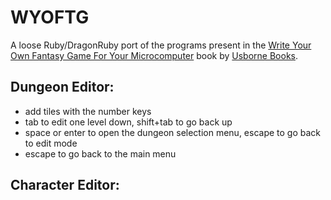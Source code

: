 # **WYOFTG**

A loose Ruby/DragonRuby port of the programs present in the [Write Your Own Fantasy Game For Your Microcomputer](https://worldofspectrum.net/pub/sinclair/books/w/WriteYourOwnFantasyGamesForYourMicrocomputer.pdf) book by [Usborne Books](https://usborne.com).

## Dungeon Editor:

- add tiles with the number keys
- tab to edit one level down, shift+tab to go back up
- space or enter to open the dungeon selection menu, escape to go back to edit mode
- escape to go back to the main menu

## Character Editor:
